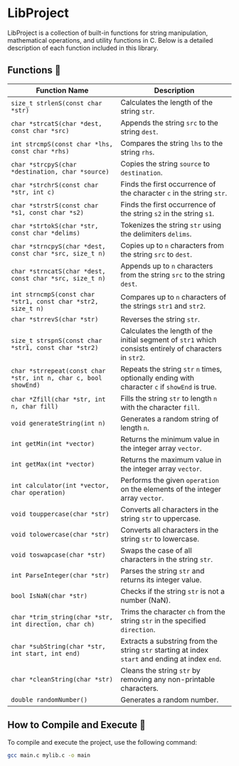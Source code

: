 # LibProject

LibProject is a collection of built-in functions for string manipulation, mathematical operations, and utility functions in C. Below is a detailed description of each function included in this library.

## Functions 📜

| Function Name                       | Description                                                                                   |
|-------------------------------------|-----------------------------------------------------------------------------------------------|
| `size_t strlenS(const char *str)`   | Calculates the length of the string `str`.                                                    |
| `char *strcatS(char *dest, const char *src)` | Appends the string `src` to the string `dest`.                                                |
| `int strcmpS(const char *lhs, const char *rhs)` | Compares the string `lhs` to the string `rhs`.                                               |
| `char *strcpyS(char *destination, char *source)` | Copies the string `source` to `destination`.                                                  |
| `char *strchrS(const char *str, int c)` | Finds the first occurrence of the character `c` in the string `str`.                         |
| `char *strstrS(const char *s1, const char *s2)` | Finds the first occurrence of the string `s2` in the string `s1`.                            |
| `char *strtokS(char *str, const char *delims)` | Tokenizes the string `str` using the delimiters `delims`.                                    |
| `char *strncpyS(char *dest, const char *src, size_t n)` | Copies up to `n` characters from the string `src` to `dest`.                                 |
| `char *strncatS(char *dest, const char *src, size_t n)` | Appends up to `n` characters from the string `src` to the string `dest`.                     |
| `int strncmpS(const char *str1, const char *str2, size_t n)` | Compares up to `n` characters of the strings `str1` and `str2`.                               |
| `char *strrevS(char *str)` | Reverses the string `str`.                                                                     |
| `size_t strspnS(const char *str1, const char *str2)` | Calculates the length of the initial segment of `str1` which consists entirely of characters in `str2`. |
| `char *strrepeat(const char *str, int n, char c, bool showEnd)` | Repeats the string `str` `n` times, optionally ending with character `c` if `showEnd` is true. |
| `char *Zfill(char *str, int n, char fill)` | Fills the string `str` to length `n` with the character `fill`.                              |
| `void generateString(int n)` | Generates a random string of length `n`.                                                      |
| `int getMin(int *vector)` | Returns the minimum value in the integer array `vector`.                                      |
| `int getMax(int *vector)` | Returns the maximum value in the integer array `vector`.                                      |
| `int calculator(int *vector, char operation)` | Performs the given `operation` on the elements of the integer array `vector`.                |
| `void touppercase(char *str)` | Converts all characters in the string `str` to uppercase.                                      |
| `void tolowercase(char *str)` | Converts all characters in the string `str` to lowercase.                                      |
| `void toswapcase(char *str)` | Swaps the case of all characters in the string `str`.                                          |
| `int ParseInteger(char *str)` | Parses the string `str` and returns its integer value.                                         |
| `bool IsNaN(char *str)` | Checks if the string `str` is not a number (NaN).                                                |
| `char *trim_string(char *str, int direction, char ch)` | Trims the character `ch` from the string `str` in the specified `direction`.                  |
| `char *subString(char *str, int start, int end)` | Extracts a substring from the string `str` starting at index `start` and ending at index `end`. |
| `char *cleanString(char *str)` | Cleans the string `str` by removing any non-printable characters.                             |
| `double randomNumber()` | Generates a random number.                                                                       |


## How to Compile and Execute 🚀

To compile and execute the project, use the following command:

```bash
gcc main.c mylib.c -o main

